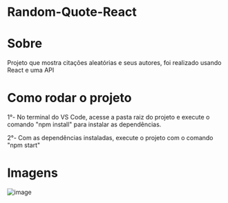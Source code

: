 # Random-Quote-React

# Sobre
Projeto que mostra citações aleatórias e seus autores, foi realizado usando React e uma API

# Como rodar o projeto
1°- No terminal do VS Code, acesse a pasta raiz do projeto e execute o comando "npm install" para instalar as dependências.

2°- Com as dependências instaladas, execute o projeto com o comando "npm start"

# Imagens
![image](https://user-images.githubusercontent.com/62842033/218162674-2839fd7d-eaf7-4345-8952-6ab53f210bc0.png)

